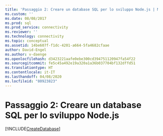 ```yaml
---
title: 'Passaggio 2: Creare un database SQL per lo sviluppo Node.js | Microsoft Docs'
ms.custom: ''
ms.date: 08/08/2017
ms.prod: sql
ms.prod_service: connectivity
ms.reviewer: ''
ms.technology: connectivity
ms.topic: conceptual
ms.assetid: 14be607f-f1dc-4201-a664-5fa4682cfaae
author: David-Engel
ms.author: v-daenge
ms.openlocfilehash: d3423221aafe0ebe300cd394751120947fa54f22
ms.sourcegitcommit: fe5c45a492e19a320a1a36b037704bf132dffd51
ms.translationtype: HT
ms.contentlocale: it-IT
ms.lasthandoff: 04/08/2020
ms.locfileid: "80923823"
---
```

# <a name="step-2-create-a-sql-database-for-nodejs-development"></a>Passaggio 2: Creare un database SQL per lo sviluppo Node.js

[!INCLUDE[CreateDatabase](../../includes/createdatabase.md)]
